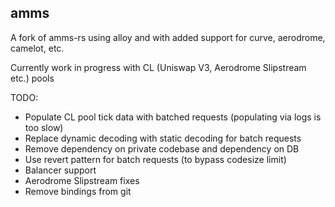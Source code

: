 ## amms

A fork of amms-rs using alloy and with added support for curve, aerodrome, camelot, etc.

Currently work in progress with CL (Uniswap V3, Aerodrome Slipstream etc.) pools

TODO: 
- Populate CL pool tick data with batched requests (populating via logs is too slow)
- Replace dynamic decoding with static decoding for batch requests
- Remove dependency on private codebase and dependency on DB
- Use revert pattern for batch requests (to bypass codesize limit)
- Balancer support
- Aerodrome Slipstream fixes
- Remove bindings from git